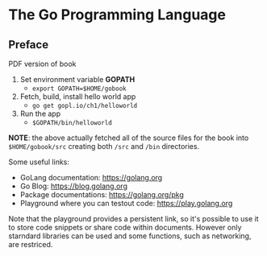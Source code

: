 # The Go Programming Language

## Preface

PDF version of book

1. Set environment variable **GOPATH** 
    - ```export GOPATH=$HOME/gobook```
2. Fetch, build, install hello world app
    - ```go get gopl.io/ch1/helloworld```
3. Run the app
    - ```$GOPATH/bin/helloworld```


**NOTE**: the above actually fetched all of the source files for the book into ```$HOME/gobook/src``` creating both ```/src``` and ```/bin``` directories.


Some useful links:
- GoLang documentation: https://golang.org
- Go Blog: https://blog.golang.org
- Package documentations: https://golang.org/pkg
- Playground where you can testout code: https://play.golang.org

Note that the playground provides a persistent link, so it's possible to use it to store code snippets or share code within documents. However only starndard libraries can be used and some functions, such as networking, are restriced.


